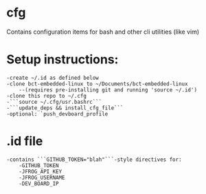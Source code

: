 # cfg

Contains configuration items for bash and other cli utilities (like vim)

# Setup instructions:
    -create ~/.id as defined below
    -clone bct-embedded-linux to ~/Documents/bct-embedded-linux
        --(requires pre-installing git and running 'source ~/.id')
    -clone this repo to ~/.cfg
    -```source ~/.cfg/usr.bashrc```
    -```update_deps && install_cfg_file```
    -optional: `push_devboard_profile

# .id file
    -contains ```GITHUB_TOKEN="blah"```-style directives for:
        -GITHUB_TOKEN
        -JFROG_API_KEY
        -JFROG_USERNAME
        -DEV_BOARD_IP